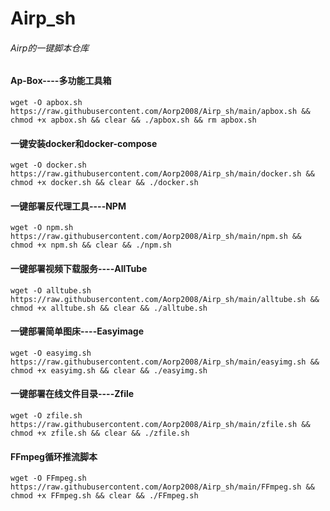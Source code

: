 # Airp_sh
###### Airp的一键脚本仓库
#### Ap-Box----多功能工具箱
```
wget -O apbox.sh https://raw.githubusercontent.com/Aorp2008/Airp_sh/main/apbox.sh && chmod +x apbox.sh && clear && ./apbox.sh && rm apbox.sh
```
#### 一键安装docker和docker-compose
```
wget -O docker.sh https://raw.githubusercontent.com/Aorp2008/Airp_sh/main/docker.sh && chmod +x docker.sh && clear && ./docker.sh
```
#### 一键部署反代理工具----NPM
```
wget -O npm.sh https://raw.githubusercontent.com/Aorp2008/Airp_sh/main/npm.sh && chmod +x npm.sh && clear && ./npm.sh
```
#### 一键部署视频下载服务----AllTube
```
wget -O alltube.sh https://raw.githubusercontent.com/Aorp2008/Airp_sh/main/alltube.sh && chmod +x alltube.sh && clear && ./alltube.sh
```
#### 一键部署简单图床----Easyimage
```
wget -O easyimg.sh https://raw.githubusercontent.com/Aorp2008/Airp_sh/main/easyimg.sh && chmod +x easyimg.sh && clear && ./easyimg.sh
```
#### 一键部署在线文件目录----Zfile
```
wget -O zfile.sh https://raw.githubusercontent.com/Aorp2008/Airp_sh/main/zfile.sh && chmod +x zfile.sh && clear && ./zfile.sh
```
#### FFmpeg循环推流脚本
```
wget -O FFmpeg.sh https://raw.githubusercontent.com/Aorp2008/Airp_sh/main/FFmpeg.sh && chmod +x FFmpeg.sh && clear && ./FFmpeg.sh
```
